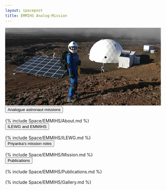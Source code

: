 ```yaml
---
layout: spacepost
title: EMMIHS Analog-Mission
---
```


<img src="/Space/EMMIHS3/astrofinalEVA.jpg" alt="Priyanka Analogue astronaut">

<body>
  <div>
    <button class="accordion">Analogue astronaut missions </button>
    <div class="panel"> <br>
      {% include Space/EMMIHS/About.md %} <br>
    </div>
    <button class="accordion">ILEWG and EMMIHS</button>
    <div class="panel"> <br>
      {% include Space/EMMIHS/ILEWG.md %} <br>
    </div>
    <button class="accordion">Priyanka's mission roles</button>
    <div class="panel"> <br>
      {% include Space/EMMIHS/Mission.md %} <br>
    </div>  
    <button class="accordion">Publications</button>
    <div class="panel"> <br>
      {% include Space/EMMIHS/Publications.md %} <br>
    </div>  
  </div>
  <div> <br>
    {% include Space/EMMIHS/Gallery.md %} <br>
  </div>  
</body>

<script>
var acc = document.getElementsByClassName("accordion");
var i;

for (i = 0; i < acc.length; i++) {
  acc[i].addEventListener("click", function() {
    this.classList.toggle("active");
    var panel = this.nextElementSibling;
    if (panel.style.maxHeight) {
      panel.style.maxHeight = null;
    } else {
      panel.style.maxHeight = panel.scrollHeight + "px";
    } 
  });
}
</script>